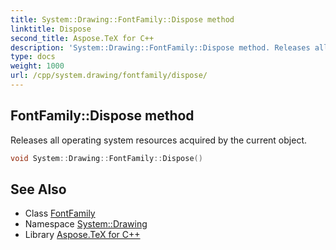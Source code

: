 ```yaml
---
title: System::Drawing::FontFamily::Dispose method
linktitle: Dispose
second_title: Aspose.TeX for C++
description: 'System::Drawing::FontFamily::Dispose method. Releases all operating system resources acquired by the current object in C++.'
type: docs
weight: 1000
url: /cpp/system.drawing/fontfamily/dispose/
---
```

## FontFamily::Dispose method


Releases all operating system resources acquired by the current object.

```cpp
void System::Drawing::FontFamily::Dispose()
```

## See Also

* Class [FontFamily](../)
* Namespace [System::Drawing](../../)
* Library [Aspose.TeX for C++](../../../)

